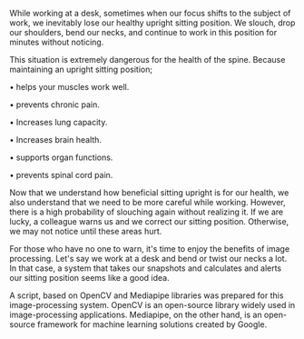 While working at a desk, sometimes when our focus shifts to the subject of work, we inevitably lose our healthy upright sitting position. We slouch, drop our shoulders, bend our necks, and continue to work in this position for minutes without noticing.


This situation is extremely dangerous for the health of the spine. Because maintaining an upright sitting position;

• helps your muscles work well.

• prevents chronic pain.

• Increases lung capacity.

• Increases brain health.

• supports organ functions.

• prevents spinal cord pain.

Now that we understand how beneficial sitting upright is for our health, we also understand that we need to be more careful while working. However, there is a high probability of slouching again without realizing it. If we are lucky, a colleague warns us and we correct our sitting position. Otherwise, we may not notice until these areas hurt.


For those who have no one to warn, it's time to enjoy the benefits of image processing. Let's say we work at a desk and bend or twist our necks a lot. In that case, a system that takes our snapshots and calculates and alerts our sitting position seems like a good idea.


A script, based on OpenCV and Mediapipe libraries was prepared for this image-processing system. OpenCV is an open-source library widely used in image-processing applications. Mediapipe, on the other hand, is an open-source framework for machine learning solutions created by Google.
